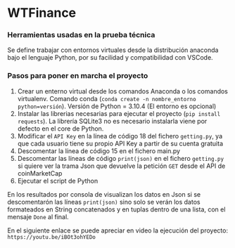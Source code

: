 # WTFinance

### Herramientas usadas en la prueba técnica

Se define trabajar con entornos virtuales desde la distribución anaconda bajo el lenguaje Python, por su facilidad y compatibilidad con VSCode.

### Pasos para poner en marcha el proyecto

1. Crear un enterno virtual desde los comandos Anaconda o los comandos virtualenv. Comando conda (`conda create -n nombre_entorno python=versión`). Versión de Python = 3.10.4 (El entorno es opcional)
2. Instalar las librerias necesarias para ejecutar el proyecto (`pip install requests`). La librería SQLite3 no es necesario instalarla viene por defecto en el core de Python.
3. Modificar el `API Key` en la línea de código 18 del fichero `getting.py`, ya que cada usuario tiene su propio API Key a partir de su cuenta gratuita
4. Descomentar la línea de código 15 en el fichero main.py
5. Descomentar las líneas de código `print(json)` en el fichero `getting.py` si quiere ver la trama Json que devuelve la petición `GET` desde el API de coinMarketCap
6. Ejecutar el script de Python

En los resultados por consola de visualizan los datos en Json si se descomentarón las líneas `print(json)` sino solo se verán los datos formateados en String concatenados y en tuplas dentro de una lista, con el mensaje `Done` al final.

En el siguiente enlace se puede apreciar en video la ejecución del proyecto: `https://youtu.be/iBOt3ohYEDo`
